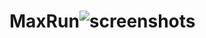 # MaxRun![screenshots](https://cloud.githubusercontent.com/assets/15019669/18654852/457b4248-7eb2-11e6-9d90-1d1c3b1b8f64.png)
